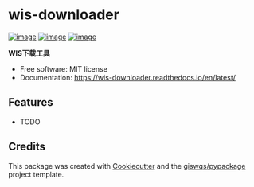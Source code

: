 # wis-downloader


[![image](https://img.shields.io/pypi/v/wis-downloader.svg)](https://pypi.python.org/pypi/wis-downloader)
[![image](https://img.shields.io/conda/vn/conda-forge/wis-downloader.svg)](https://anaconda.org/conda-forge/wis-downloader)
[![image](https://readthedocs.org/projects/wis-downloader/badge/?version=latest)](https://wis-downloader.readthedocs.io/en/latest/?version=latest)


**WIS下载工具**


-   Free software: MIT license
-   Documentation: https://wis-downloader.readthedocs.io/en/latest/
    

## Features

-   TODO

## Credits

This package was created with [Cookiecutter](https://github.com/cookiecutter/cookiecutter) and the [giswqs/pypackage](https://github.com/giswqs/pypackage) project template.
